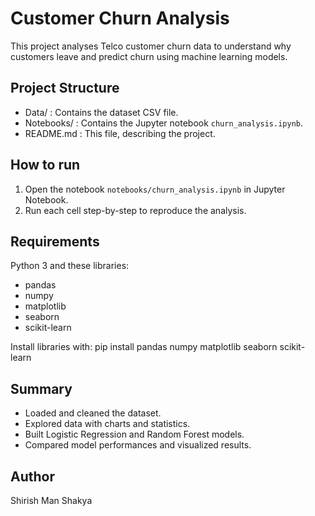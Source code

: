 # Customer Churn Analysis

This project analyses Telco customer churn data to understand why customers leave and predict churn using machine learning models.

## Project Structure

- Data/ : Contains the dataset CSV file.
- Notebooks/ : Contains the Jupyter notebook `churn_analysis.ipynb`.
- README.md : This file, describing the project.

## How to run

1. Open the notebook `notebooks/churn_analysis.ipynb` in Jupyter Notebook.
2. Run each cell step-by-step to reproduce the analysis.

## Requirements

Python 3 and these libraries:
- pandas
- numpy
- matplotlib
- seaborn
- scikit-learn

Install libraries with:
pip install pandas numpy matplotlib seaborn scikit-learn

## Summary

- Loaded and cleaned the dataset.
- Explored data with charts and statistics.
- Built Logistic Regression and Random Forest models.
- Compared model performances and visualized results.

## Author

Shirish Man Shakya
